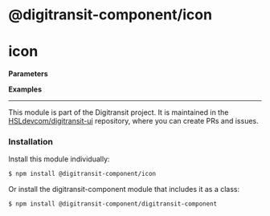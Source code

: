 # @digitransit-component/icon

# icon

<DESCRIPTION>

**Parameters**
<PARAMETERS>

**Examples**

<!-- This file is automatically generated. Please don't edit it directly:
if you find an error, edit the source file (likely index.js), and re-run
./scripts/generate-readmes in the digitransit-component folder. -->

---

This module is part of the Digitransit project. It is maintained in the
[HSLdevcom/digitransit-ui](https://github.com/HSLdevcom/digitransit-ui) repository, where you can create
PRs and issues.

### Installation

Install this module individually:

```sh
$ npm install @digitransit-component/icon
```

Or install the digitransit-component module that includes it as a class:

```sh
$ npm install @digitransit-component/digitransit-component
```
